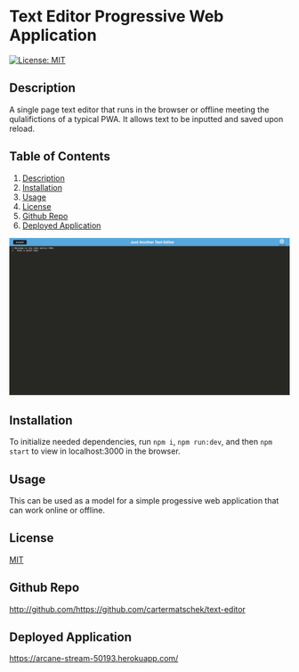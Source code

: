 # Text Editor Progressive Web Application
  [![License: MIT](https://img.shields.io/badge/License-MIT-yellow.svg)](https://opensource.org/licenses/MIT)
  ## Description
  A single page text editor that runs in the browser or offline meeting the qulalifictions of a typical PWA. It allows text to be inputted and saved upon reload.
  ## Table of Contents
  1. [Description](#description)
  2. [Installation](#installation)
  3. [Usage](#usage)
  4. [License](#license)
  5. [Github Repo](#github)
  6. [Deployed Application](#deployed)  
    
  ![Screenshot](client/src/images/screenshot.png)  

  ## Installation
  To initialize needed dependencies, run ```npm i```, ```npm run:dev```, and then ```npm start``` to view in localhost:3000 in the browser.
  ## Usage
  This can be used as a model for a simple progessive web application that can work online or offline.
  ## License
  [MIT](https://choosealicense.com/licenses/mit/)
  ## Github Repo
  http://github.com/https://github.com/cartermatschek/text-editor
  ## Deployed Application
  https://arcane-stream-50193.herokuapp.com/
